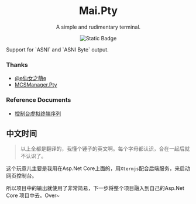 <h1 align=center>Mai.Pty</h1>

<p align=center>A simple and rudimentary terminal.</p>

<div align=center>
<img alt="Static Badge" src="https://img.shields.io/badge/8-512bd4?style=for-the-badge&logo=.NET&logoColor=512bd4&label=.NET&labelColor=fff">
</div>

<p>Support for `ASNI` and `ASNI Byte` output.</p>

### Thanks

- [@ʚ仙女之萌ɞ]()
- [MCSManager.Pty](https://github.com/MCSManager/pty)

### Reference Documents

- [控制台虚拟终端序列](https://learn.microsoft.com/zh-cn/windows/console/console-virtual-terminal-sequences)

## 中文时间

> 以上全都是翻译的，我懂个锤子的英文啊。每个字母都认识，合在一起后就不认识了。

这个玩意儿主要是我用在Asp.Net Core上面的，用`Xtermjs`配合后端服务，来启动网页控制台。

所以项目中的输出就使用了非常简易，下一步将整个项目融入到自己的Asp.Net Core 项目中去。Over~
